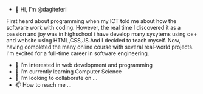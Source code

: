 - 👋 Hi, I’m @dagiteferi


First heard about programming when my ICT told me about how the software work with coding. However, the real time I discovered it as a passion and joy was in highschool i have develop many sysytems using c++ and website using HTML,CSS,JS.And I decided to teach myself. Now, having completed the many online course with several real-world projects. I'm excited for a full-time career in software engineering.

- 👀 I’m interested in web development and programming 
- 🌱 I’m currently learning Computer Science 
- 💞️ I’m looking to collaborate on ...
- 📫 How to reach me ...

<!---
dagiteferi/dagiteferi is a ✨ special ✨ repository because its `README.md` (this file) appears on your GitHub profile.
You can click the Preview link to take a look at your changes.
--->
